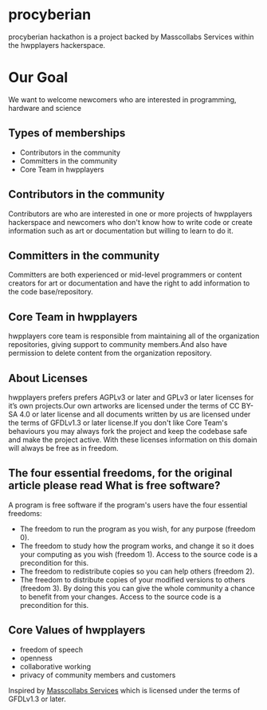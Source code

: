 # procyberian

procyberian hackathon is a project backed by Masscollabs Services within the hwpplayers hackerspace.

# Our Goal 

We want to welcome newcomers who are interested in programming, hardware and science

## Types of memberships

* Contributors in the community
* Committers in the community
* Core Team in hwpplayers

## Contributors in the community

Contributors are who are interested in one or more projects of hwpplayers hackerspace and newcomers who don't know how to write code or create information such as art or documentation but willing to learn to do it.

## Committers in the community

Committers are both experienced or mid-level programmers or content creators for art or documentation and have the right to add information to the code base/repository.

## Core Team in hwpplayers

hwpplayers core team is responsible from maintaining all of the organization repositories, giving support to community members.And also have permission to delete content from the organization repository.

## About Licenses

hwpplayers prefers prefers AGPLv3 or later and GPLv3 or later licenses for it’s own projects.Our own artworks are licensed under the terms of CC BY-SA 4.0 or later license and all documents written by us are licensed under the terms of GFDLv1.3 or later license.If you don't like Core Team's behaviours you may always fork the project and keep the codebase safe and make the project active. With these licenses information on this domain will always be free as in freedom.

## The four essential freedoms, for the original article please read What is free software?

A program is free software if the program's users have the four essential freedoms:

* The freedom to run the program as you wish, for any purpose (freedom 0).
* The freedom to study how the program works, and change it so it does your computing as you wish (freedom 1). Access to the source code is a precondition for this.
* The freedom to redistribute copies so you can help others (freedom 2).
* The freedom to distribute copies of your modified versions to others (freedom 3). By doing this you can give the whole community a chance to benefit from your changes. Access to the source code is a precondition for this.

## Core Values of hwpplayers

* freedom of speech
* openness
* collaborative working
* privacy of community members and customers

Inspired by [Masscollabs Services](https://github.com/masscollabs/masscollabs) which is licensed under the terms of GFDLv1.3 or later.

